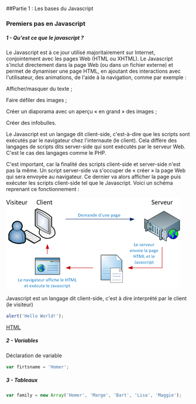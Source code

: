 ##Partie 1 : Les bases du Javascript

### Premiers pas en Javascript

##### 1 - Qu'est ce que le javascript ?

Le Javascript est à ce jour utilisé majoritairement sur Internet, conjointement avec les pages Web (HTML ou XHTML). Le Javascript s'inclut directement dans la page Web (ou dans un fichier externe) et permet de dynamiser une page HTML, en ajoutant des interactions avec l'utilisateur, des animations, de l'aide à la navigation, comme par exemple :

Afficher/masquer du texte ;

Faire défiler des images ;

Créer un diaporama avec un aperçu « en grand » des images ;

Créer des infobulles.

Le Javascript est un langage dit client-side, c'est-à-dire que les scripts sont exécutés par le navigateur chez l'internaute (le client). Cela diffère des langages de scripts dits server-side qui sont exécutés par le serveur Web. C'est le cas des langages comme le PHP.

C'est important, car la finalité des scripts client-side et server-side n'est pas la même. Un script server-side va s'occuper de « créer » la page Web qui sera envoyée au navigateur. Ce dernier va alors afficher la page puis exécuter les scripts client-side tel que le Javascript. Voici un schéma reprenant ce fonctionnement :

![image](292939.png)

Javascript est un langage dit client-side, c'est à dire interprété par le client (le visiteur)


```javascript
alert('Hello World!');
```
	
<a href="part1.html">HTML</a>
	
##### 2 - Variables

Déclaration de variable

```javascript
var firtsname = 'Homer';
```

##### 3 - Tableaux

```javascript
var family = new Array('Homer', 'Marge', 'Bart', 'Lisa', 'Maggie');
```
